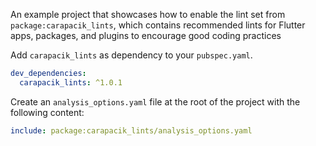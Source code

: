 An example project that showcases how to enable the lint set from `package:carapacik_lints`, which contains recommended lints for Flutter apps, packages, and plugins to encourage good coding practices

Add `carapacik_lints` as dependency to your `pubspec.yaml`.
```yaml
dev_dependencies:
  carapacik_lints: ^1.0.1
```

Create an `analysis_options.yaml` file at the root of the project with the following content:

```yaml
include: package:carapacik_lints/analysis_options.yaml
```